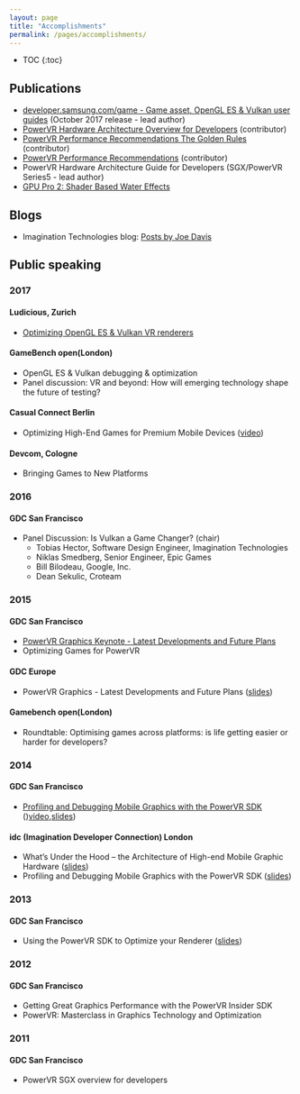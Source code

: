 ```yaml
---
layout: page
title: "Accomplishments"
permalink: /pages/accomplishments/
---
```


* TOC
{:toc}

## Publications

* [developer.samsung.com/game - Game asset, OpenGL ES & Vulkan user guides](http://developer.samsung.com/game#user-guide) (October 2017 release - lead author)
* [PowerVR Hardware Architecture Overview for Developers](http://cdn.imgtec.com/sdk-documentation/PowerVR+Hardware.Architecture+Overview+for+Developers.pdf) (contributor)
* [PowerVR Performance Recommendations The Golden Rules](http://cdn.imgtec.com/sdk-documentation/PowerVR+Performance+Recommendations.The+Golden+Rules.pdf) (contributor)
* [PowerVR Performance Recommendations](http://cdn.imgtec.com/sdk-documentation/PowerVR.Performance+Recommendations.pdf) (contributor)
* PowerVR Hardware Architecture Guide for Developers (SGX/PowerVR Series5 - lead author)
* [GPU Pro 2: Shader Based Water Effects](https://www.amazon.co.uk/GPU-Pro-2-Wolfgang-Engel/dp/1568817185)

## Blogs

* Imagination Technologies blog: [Posts by Joe Davis](https://www.imgtec.com/blog/author/joe-2/)

## Public speaking

### 2017

#### Ludicious, Zurich

* [Optimizing OpenGL ES & Vulkan VR renderers](http://www.ludicious.ch/session/optimizing-opengl-es-vulkan-vr-renderers/)

#### GameBench open(London)

* OpenGL ES & Vulkan debugging & optimization
* Panel discussion: VR and beyond: How will emerging technology shape the future of testing?

#### Casual Connect Berlin

* Optimizing High-End Games for Premium Mobile Devices ([video](https://www.youtube.com/watch?v=mt_L7s_pm2s))

#### Devcom, Cologne

* Bringing Games to New Platforms

### 2016

#### GDC San Francisco

* Panel Discussion: Is Vulkan a Game Changer? (chair)
  * Tobias Hector, Software Design Engineer, Imagination Technologies
  * Niklas Smedberg, Senior Engineer, Epic Games
  * Bill Bilodeau, Google, Inc.
  * Dean Sekulic, Croteam

### 2015

#### GDC San Francisco

* [PowerVR Graphics Keynote - Latest Developments and Future Plans](http://schedule2015.gdconf.com/session/powervr-graphics-keynote-latest-developments-and-future-plans-presented-by-imagination-technologies)
* Optimizing Games for PowerVR

#### GDC Europe

* PowerVR Graphics - Latest Developments and Future Plans ([slides](http://gdcvault.com/play/1022826/PowerVR-Graphics-Latest-Developments-and))

#### Gamebench open(London)

* Roundtable: Optimising games across platforms: is life getting easier or harder for developers?

### 2014

#### GDC San Francisco

* [Profiling and Debugging Mobile Graphics with the PowerVR SDK](http://schedule2014.gdconf.com/session-id/828122) ()[video](http://gdcvault.com/play/1020690/Profiling-and-Debugging-Mobile-Graphics),[slides](http://cdn.imgtec.com/sdk-presentations/gdc2014_pvrsdkProfilingAndDebugging.pdf))

#### idc (Imagination Developer Connection) London

* What’s Under the Hood – the Architecture of High-end Mobile Graphic Hardware ([slides](http://cdn.imgtec.com/idc14/PowerVR-Graphic-Architecture-idc14-UK.pdf))
* Profiling and Debugging Mobile Graphics with the PowerVR SDK ([slides](http://cdn.imgtec.com/sdk-presentations/gdc2014_pvrsdkProfilingAndDebugging.pdf))

### 2013

#### GDC San Francisco

* Using the PowerVR SDK to Optimize your Renderer ([slides](http://cdn.imgtec.com/sdk-presentations/GDC2013_UsingThePowerVRSDKToOptimizeYourRenderer.pdf))


### 2012

#### GDC San Francisco

* Getting Great Graphics Performance with the PowerVR Insider SDK
* PowerVR: Masterclass in Graphics Technology and Optimization

### 2011

#### GDC San Francisco

* PowerVR SGX overview for developers
